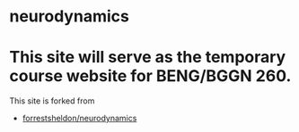 neurodynamics
=============

This site will serve as the temporary course website for BENG/BGGN 260.
=============

This site is forked from 
* [forrestsheldon/neurodynamics](https://github.com/forrestsheldon/neurodynamics)
